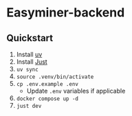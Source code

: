 # Easyminer-backend

## Quickstart

1. Install [uv](https://docs.astral.sh/uv/getting-started/installation/)
2. Install [Just](https://just.systems/man/en/)
3. `uv sync`
4. `source .venv/bin/activate`
5. `cp .env.example .env`
   - Update `.env` variables if applicable
7. `docker compose up -d`
8. `just dev`
